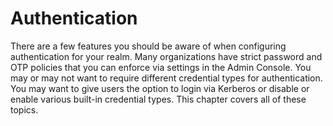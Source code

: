 # Authentication

There are a few features you should be aware of when configuring authentication for your realm. Many organizations have strict password and OTP policies that you can enforce via settings in the Admin Console. You may or may not want to require different credential types for authentication. You may want to give users the option to login via Kerberos or disable or enable various built-in credential types. This chapter covers all of these topics.

